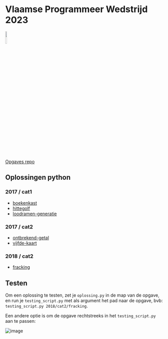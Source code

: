 # Vlaamse Programmeer Wedstrijd 2023
<img src="https://risibank.fr/cache/medias/0/17/1769/176964/full.gif" width="10%" />

[Opgaves repo](https://github.com/vlaamseprogrammeerwedstrijd/opgaves)

## Oplossingen python

### 2017 / cat1
- [boekenkast](2017/cat1/boekenkast/oplossing.py)
- [hittegolf](2017/cat1/hittegolf/oplossing.py)
- [loodramen-generatie](2017/cat1/loodramen-generatie/oplossing.py)
### 2017 / cat2
- [ontbrekend-getal](2017/cat2/ontbrekend-getal/oplossing.py)
- [vijfde-kaart](2017/cat2/vijfde-kaart/oplossing.py)
### 2018 / cat2
- [fracking](2018/cat2/fracking/oplossing.py)
## Testen

Om een oplossing te testen, zet je ```oplossing.py``` in de map van de opgave, en run je ```testing_script.py``` met als argument het pad naar de opgave, bvb: ```testing_script.py 2018/cat2/fracking```.

Een andere optie is om de opgave rechtstreeks in het ```testing_script.py``` aan te passen:

   ![image](https://user-images.githubusercontent.com/100168771/218996790-df852ca0-6300-4af9-9706-0a874b6cdbcd.png)





